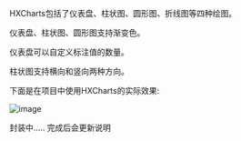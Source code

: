 HXCharts包括了仪表盘、柱状图、圆形图、折线图等四种绘图。

仪表盘、柱状图、圆形图支持渐变色。

仪表盘可以自定义标注值的数量。

柱状图支持横向和竖向两种方向。

下面是在项目中使用HXCharts的实际效果:

![image](https://github.com/xuuhan/HXCharts/blob/master/xx1.gif)

封装中..... 完成后会更新说明
